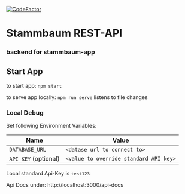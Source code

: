 [![CodeFactor](https://www.codefactor.io/repository/github/mindestdoener/stammbaum-rest-api/badge)](https://www.codefactor.io/repository/github/mindestdoener/stammbaum-rest-api)
# Stammbaum REST-API

### backend for stammbaum-app

## Start App

to start app:
``npm start``

to serve app locally: 
``npm run serve`` listens to file changes

### Local Debug

Set following Environment Variables:

| Name                  | Value                                     |
| -----------------     | ----------------------------------------- |
|``DATABASE_URL``       | ``<datase url to connect to>``            |
|``API_KEY`` (optional) | ``<value to override standard API key>``  |

Local standard Api-Key is ```test123```

Api Docs under: http://localhost:3000/api-docs
